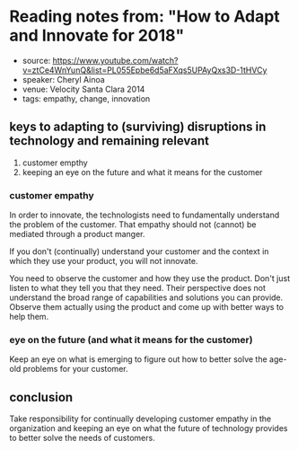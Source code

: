 # Reading notes from: "How to Adapt and Innovate for 2018"

* source: https://www.youtube.com/watch?v=ztCe4WnYunQ&list=PL055Epbe6d5aFXqs5UPAyQxs3D-1tHVCy
* speaker: Cheryl Ainoa
* venue: Velocity Santa Clara 2014
* tags: empathy, change, innovation

## keys to adapting to (surviving) disruptions in technology and remaining relevant

1) customer empthy
2) keeping an eye on the future and what it means for the customer

### customer empathy

In order to innovate, the technologists need to fundamentally understand the problem of the customer. That empathy should not (cannot) be mediated through a product manger.

If you don't (continually) understand your customer and the context in which they use your product, you will not innovate.

You need to observe the customer and how they use the product. Don't just listen to what they tell you that they need. Their perspective does not understand the broad range of capabilities and solutions you can provide. Observe them actually using the product and come up with better ways to help them.

### eye on the future (and what it means for the customer)

Keep an eye on what is emerging to figure out how to better solve the age-old problems for your customer.

## conclusion

Take responsibility for continually developing customer empathy in the organization and keeping an eye on what the future of technology provides to better solve the needs of customers.
